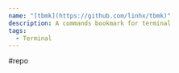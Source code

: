 ```yaml
---
name: "[tbmk](https://github.com/linhx/tbmk)"
description: A commands bookmark for terminal
tags:
  - Terminal
---
```

#repo